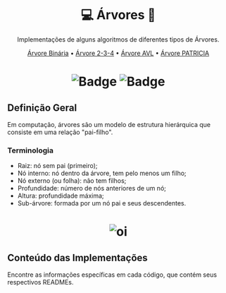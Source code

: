 [//]: # (--------Titulo--------)
<h1 align="center">
  <a>
    💻 Árvores 🌳
  </a>
</h1>

[//]: # (--------Descricao--------)
<p align="center">
  <a>
  Implementações de alguns algoritmos de diferentes tipos de Árvores.
  </a>
</p>

[//]: # (--------Conteudos--------)
<p align="center">
 <a href="https://github.com/Dino-Comp/Arvores/tree/main/arvores%20binarias">Árvore Binária</a> •
 <a href="https://github.com/Dino-Comp/Arvores/tree/main/ARVORE234">Árvore 2-3-4</a> • 
 <a href="https://github.com/Dino-Comp/Arvores/tree/main/arv_AVL">Árvore AVL</a> • 
 <a href="https://github.com/Dino-Comp/Arvores/tree/main/arv_PATRICIA">Árvore PATRICIA</a>
</p>

[//]: # (--------Badge--------)
<h1 align="center">
  
  ![Badge](https://img.shields.io/badge/Linguagem-C-F1CB7B)
  ![Badge](https://img.shields.io/badge/License-MIT-F1CB7B)
  
</h1>

## Definição Geral
Em computação, árvores são um modelo de estrutura hierárquica que consiste em uma relação "pai-filho".

### Terminologia
<!--ts-->
   * Raiz: nó sem pai (primeiro);
   * Nó interno: nó dentro da árvore, tem pelo menos um filho;
   * Nó externo (ou folha): não tem filhos;
   * Profundidade: número de nós anteriores de um nó;
   * Altura: profundidade máxima;
   * Sub-árvore: formada por um nó pai e seus descendentes.
<!--te-->

[//]: # (--------Banner--------)
<h1 align="center">
  
  ![oi](https://user-images.githubusercontent.com/65466643/143596914-a1962f23-7386-46c8-89e6-0cc4232f5ddd.png)
  
</h1>

## Conteúdo das Implementações
Encontre as informações específicas em cada código, que contém seus respectivos READMEs.


